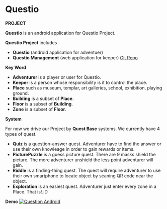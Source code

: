 # Questio
**PROJECT**

**Questio** is an android application for Questio Project. 

**Questio Project** includes 
- **Questio** (android application for adventuer)
- **Questio Management** (web application for keeper) [Git Repo](https://github.com/coad4u4ever/questio_management)

**Key Word**
- **Adventurer** is a player or user for Questio.
- **Keeper** is a person whose responsibility is it to control the place.
- **Place** such as museum, templar, art galleries, school, exhibition, playing ground.
- **Building** is a subset of **Place**.
- **Floor** is a subset of **Building**.
- **Zone** is a subset of **Floor**.

**System**

For now we drive our Project by **Quest Base** systems. We currently have 4 types of quest.
- **Quiz** is a question-answer quest. Adventurer have to find the answer or use their own knowleage in order to gain rewards or items.
- **PicturePuzzle** is a guess picture quest. There are 9 masks shield the picture. The more adventurer unshield the less point adventurer will gain.
- **Riddle** is a finding-thing quest. The quest will require adventurer to use their own smartphone to locate object by scaning QR code near the object.
- **Exploration** is an easiest quest. Adventurer just enter every zone in a Place. That is!.:D


**Demo**
[![Question Android](https://img.youtube.com/vi/nfL4BjeCQIY/0.jpg)](https://www.youtube.com/watch?v=nfL4BjeCQIY)

